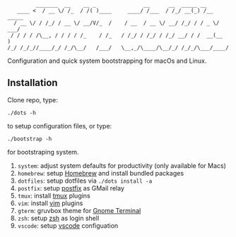 
             _______  __    __ _               __      __  _____ __
       ____ <  / __ \/ /_  / /( )____     ____/ /___  / /_/ __(_) /__  _____
      / __ \/ / /_/ / __ \/ __/V/_  /    / __  / __ \/ __/ /_/ / / _ \/ ___/
     / / / / /\__, / / / / /_    / /_   / /_/ / /_/ / /_/ __/ / /  __(__  )
    /_/ /_/_//____/_/ /_/\__/   /___/   \__,_/\____/\__/_/ /_/_/\___/____/


Configuration and quick system bootstrapping for macOs and Linux. 

Installation
------------

Clone repo, type:

    ./dots -h

to setup configuration files, or type:

    ./bootstrap -h

for bootstraping system.

1. `system`: adjust system defaults for productivity (only available for Macs)
1. `homebrew`: setup [Homebrew](homebrew) and install bundled packages
1. `dotfiles`: setup dotfiles via `./dots install -a`
1. `postfix`: setup [postfix](postfix) as GMail relay
1. `tmux`: install [tmux](tmux) plugins
1. `vim`: install [vim](vim) plugins
1. `gterm`: gruvbox theme for [Gnome Terminal](gterm)
1. `zsh`: setup [zsh](zsh) as login shell
1. `vscode`: setup [vscode](vscode) configuation

